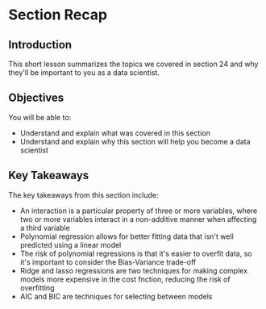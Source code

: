 
# Section Recap

## Introduction

This short lesson summarizes the topics we covered in section 24 and why they'll be important to you as a data scientist.

## Objectives
You will be able to:
* Understand and explain what was covered in this section
* Understand and explain why this section will help you become a data scientist

## Key Takeaways

The key takeaways from this section include:
* An interaction is a particular property of three or more variables, where two or more variables interact in a non-additive manner when affecting a third variable
* Polynomial regression allows for better fitting data that isn't well predicted using a linear model
* The risk of polynomial regressions is that it's easier to overfit data, so it's important to consider the Bias-Variance trade-off
* Ridge and lasso regressions are two techniques for making complex models more expensive in the cost fnction, reducing the risk of overfitting
* AIC and BIC are techniques for selecting between models

